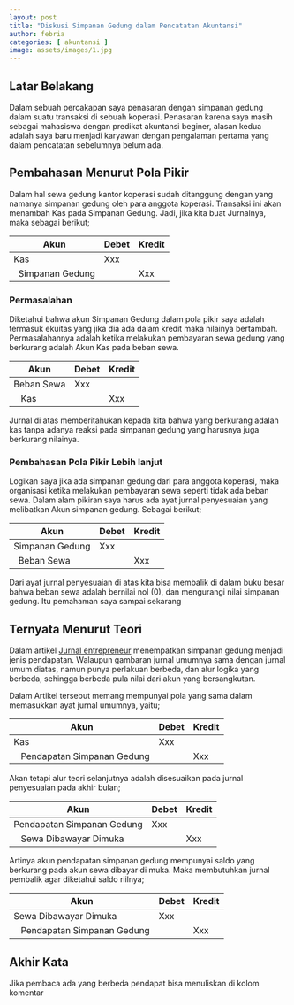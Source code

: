```yaml
---
layout: post
title: "Diskusi Simpanan Gedung dalam Pencatatan Akuntansi"
author: febria
categories: [ akuntansi ]
image: assets/images/1.jpg
---
```

## Latar Belakang
Dalam sebuah percakapan saya penasaran dengan simpanan gedung dalam suatu transaksi di sebuah koperasi. Penasaran karena saya masih sebagai mahasiswa dengan predikat akuntansi beginer, alasan kedua adalah saya baru menjadi karyawan dengan pengalaman pertama yang dalam pencatatan sebelumnya belum ada.

## Pembahasan Menurut Pola Pikir
Dalam hal sewa gedung kantor koperasi sudah ditanggung dengan yang namanya simpanan gedung oleh para anggota koperasi. Transaksi ini akan menambah Kas pada Simpanan Gedung. Jadi, jika kita buat Jurnalnya, maka sebagai berikut;
<table class="table table-bordered">
  <thead>
    <tr>
      <th scope="col">Akun</th>
      <th scope="col">Debet</th>
      <th scope="col">Kredit</th>
    </tr>
  </thead>
  <tbody>
    <tr>   
      <td>Kas</td>
      <td>Xxx</td>
      <td></td>
    </tr>
    <tr>
      <td>&nbsp;&nbsp;Simpanan Gedung</td>
      <td></td>
      <td>Xxx</td>
    </tr>  
  </tbody>
</table>

### Permasalahan
Diketahui bahwa akun Simpanan Gedung dalam pola pikir saya adalah termasuk ekuitas yang jika dia ada dalam kredit maka nilainya bertambah. Permasalahannya adalah ketika melakukan pembayaran sewa gedung yang berkurang adalah Akun Kas pada beban sewa.
<table class="table table-bordered">
  <thead>
    <tr>
      <th scope="col">Akun</th>
      <th scope="col">Debet</th>
      <th scope="col">Kredit</th>
    </tr>
  </thead>
  <tbody>
    <tr>   
      <td>Beban Sewa</td>
      <td>Xxx</td>
      <td></td>
    </tr>
    <tr>
      <td>&nbsp;&nbsp;&nbsp;Kas</td>
      <td></td>
      <td>Xxx</td>
    </tr>  
  </tbody>
</table>

Jurnal di atas memberitahukan kepada kita bahwa yang berkurang adalah kas tanpa adanya reaksi pada simpanan gedung yang harusnya juga berkurang nilainya.

### Pembahasan Pola Pikir Lebih lanjut
Logikan saya jika ada simpanan gedung dari para anggota koperasi, maka organisasi ketika melakukan pembayaran sewa seperti tidak ada beban sewa. Dalam alam pikiran saya harus ada ayat jurnal penyesuaian yang melibatkan Akun simpanan gedung. Sebagai berikut;
<table class="table table-bordered">
  <thead>
    <tr>
      <th scope="col">Akun</th>
      <th scope="col">Debet</th>
      <th scope="col">Kredit</th>
    </tr>
  </thead>
  <tbody>
    <tr>   
      <td>Simpanan Gedung</td>
      <td>Xxx</td>
      <td></td>
    </tr>
    <tr>
      <td>&nbsp;&nbsp;Beban Sewa</td>
      <td></td>
      <td>Xxx</td>
    </tr>  
  </tbody>
</table>
Dari ayat jurnal penyesuaian di atas kita bisa membalik di dalam buku besar bahwa beban sewa adalah bernilai nol (0), dan mengurangi nilai simpanan gedung. Itu pemahaman saya sampai sekarang

## Ternyata Menurut Teori
Dalam artikel [Jurnal entrepreneur](https://www.jurnal.id/id/blog/2017-pengertian-fungsi-dan-contoh-transaksi-jurnal-pembalik/#2_Pendapatan_Diterima_di_Muka/?target=_blank) menempatkan simpanan gedung menjadi jenis pendapatan. Walaupun gambaran jurnal umumnya sama dengan jurnal umum diatas, namun punya perlakuan berbeda, dan alur logika yang berbeda, sehingga berbeda pula nilai dari akun yang bersangkutan.

Dalam Artikel tersebut memang mempunyai pola yang sama dalam memasukkan ayat jurnal umumnya, yaitu;

<table class="table table-bordered">
  <thead>
    <tr>
      <th scope="col">Akun</th>
      <th scope="col">Debet</th>
      <th scope="col">Kredit</th>
    </tr>
  </thead>
  <tbody>
    <tr>   
      <td>Kas</td>
      <td>Xxx</td>
      <td></td>
    </tr>
    <tr>
      <td>&nbsp;&nbsp;&nbsp;Pendapatan Simpanan Gedung</td>
      <td></td>
      <td>Xxx</td>
    </tr>  
  </tbody>
</table>

Akan tetapi alur teori selanjutnya adalah disesuaikan pada jurnal penyesuaian pada akhir bulan;
<table class="table table-bordered">
  <thead>
    <tr>
      <th scope="col">Akun</th>
      <th scope="col">Debet</th>
      <th scope="col">Kredit</th>
    </tr>
  </thead>
  <tbody>
    <tr>   
      <td>Pendapatan Simpanan Gedung</td>
      <td>Xxx</td>
      <td></td>
    </tr>
    <tr>
      <td>&nbsp;&nbsp;&nbsp;Sewa Dibawayar Dimuka</td>
      <td></td>
      <td>Xxx</td>
    </tr>  
  </tbody>
</table>

Artinya akun pendapatan simpanan gedung mempunyai saldo yang berkurang pada akun sewa dibayar di muka.
Maka membutuhkan jurnal pembalik agar diketahui saldo riilnya;
<table class="table table-bordered">
  <thead>
    <tr>
      <th scope="col">Akun</th>
      <th scope="col">Debet</th>
      <th scope="col">Kredit</th>
    </tr>
  </thead>
  <tbody>
    <tr>   
      <td>Sewa Dibawayar Dimuka</td>
      <td>Xxx</td>
      <td></td>
    </tr>
    <tr>
      <td>&nbsp;&nbsp;&nbsp;Pendapatan Simpanan Gedung</td>
      <td></td>
      <td>Xxx</td>
    </tr>  
  </tbody>
</table>

## Akhir Kata
Jika pembaca ada yang berbeda pendapat bisa menuliskan di kolom komentar

